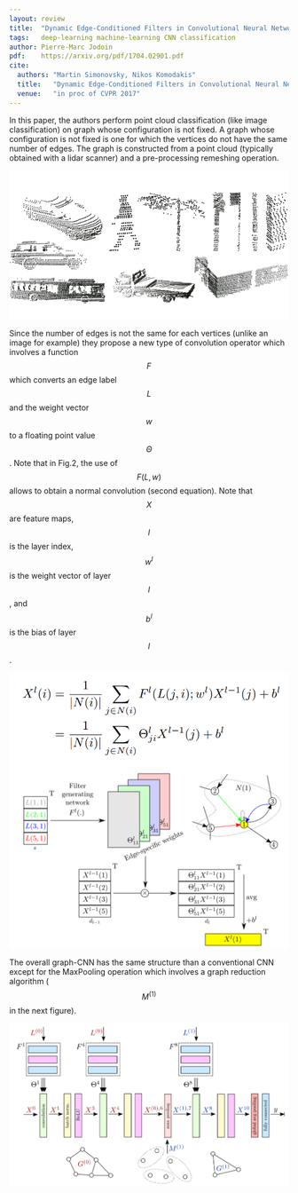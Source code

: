 ```yaml
---
layout: review
title:  "Dynamic Edge-Conditioned Filters in Convolutional Neural Networks on Graphs"
tags:   deep-learning machine-learning CNN classification
author: Pierre-Marc Jodoin
pdf:    https://arxiv.org/pdf/1704.02901.pdf
cite:
  authors: "Martin Simonovsky, Nikos Komodakis"
  title:   "Dynamic Edge-Conditioned Filters in Convolutional Neural Networks on Graphs"
  venue:   "in proc of CVPR 2017"
---
```


In this paper, the authors perform point cloud classification (like image classification) on graph whose configuration is not fixed.  A graph whose configuration is not fixed is one for which the vertices do not have the same number of edges.  The graph is constructed from a point cloud (typically obtained with a lidar scanner) and a pre-processing remeshing operation.

![](/article/images/cnn-on-graph/sc01.png)

Since the number of edges is not the same for each vertices (unlike an image for example) they propose a new type of convolution operator which involves a function $$F$$ which converts an edge label $$L$$ and the weight vector $$w$$ to a floating point value $$\Theta$$.  Note that in Fig.2, the use of $$F(L,w)$$ allows to obtain a  normal convolution (second equation).  Note that $$X$$ are feature maps, $$l$$ is the layer index, $$w^l$$ is the weight vector of layer $$l$$, and $$b^l$$ is the bias of layer $$l$$. 

![](/article/images/cnn-on-graph/sc02.png)
![](/article/images/cnn-on-graph/sc03.png)

The overall graph-CNN has the same structure than a conventional CNN except for the MaxPooling operation which involves a graph reduction algorithm ($$M^{(1)}$$ in the next figure).

![](/article/images/cnn-on-graph/sc04.png)



